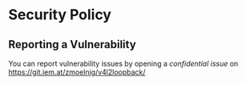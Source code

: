 # Security Policy

## Reporting a Vulnerability

You can report vulnerability issues by opening a *confidential issue* on https://git.iem.at/zmoelnig/v4l2loopback/

